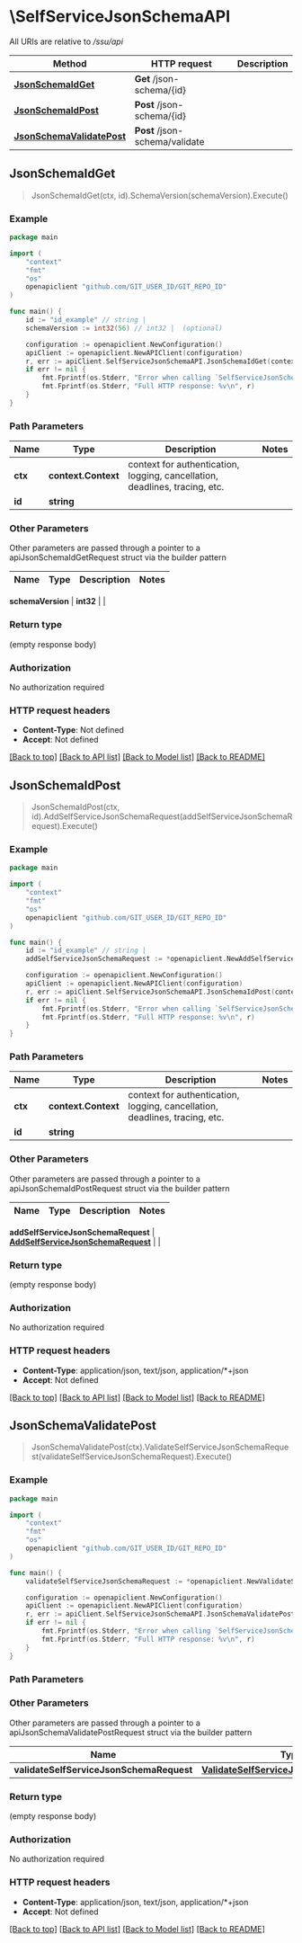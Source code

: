# \SelfServiceJsonSchemaAPI

All URIs are relative to */ssu/api*

Method | HTTP request | Description
------------- | ------------- | -------------
[**JsonSchemaIdGet**](SelfServiceJsonSchemaAPI.md#JsonSchemaIdGet) | **Get** /json-schema/{id} | 
[**JsonSchemaIdPost**](SelfServiceJsonSchemaAPI.md#JsonSchemaIdPost) | **Post** /json-schema/{id} | 
[**JsonSchemaValidatePost**](SelfServiceJsonSchemaAPI.md#JsonSchemaValidatePost) | **Post** /json-schema/validate | 



## JsonSchemaIdGet

> JsonSchemaIdGet(ctx, id).SchemaVersion(schemaVersion).Execute()



### Example

```go
package main

import (
	"context"
	"fmt"
	"os"
	openapiclient "github.com/GIT_USER_ID/GIT_REPO_ID"
)

func main() {
	id := "id_example" // string | 
	schemaVersion := int32(56) // int32 |  (optional)

	configuration := openapiclient.NewConfiguration()
	apiClient := openapiclient.NewAPIClient(configuration)
	r, err := apiClient.SelfServiceJsonSchemaAPI.JsonSchemaIdGet(context.Background(), id).SchemaVersion(schemaVersion).Execute()
	if err != nil {
		fmt.Fprintf(os.Stderr, "Error when calling `SelfServiceJsonSchemaAPI.JsonSchemaIdGet``: %v\n", err)
		fmt.Fprintf(os.Stderr, "Full HTTP response: %v\n", r)
	}
}
```

### Path Parameters


Name | Type | Description  | Notes
------------- | ------------- | ------------- | -------------
**ctx** | **context.Context** | context for authentication, logging, cancellation, deadlines, tracing, etc.
**id** | **string** |  | 

### Other Parameters

Other parameters are passed through a pointer to a apiJsonSchemaIdGetRequest struct via the builder pattern


Name | Type | Description  | Notes
------------- | ------------- | ------------- | -------------

 **schemaVersion** | **int32** |  | 

### Return type

 (empty response body)

### Authorization

No authorization required

### HTTP request headers

- **Content-Type**: Not defined
- **Accept**: Not defined

[[Back to top]](#) [[Back to API list]](../README.md#documentation-for-api-endpoints)
[[Back to Model list]](../README.md#documentation-for-models)
[[Back to README]](../README.md)


## JsonSchemaIdPost

> JsonSchemaIdPost(ctx, id).AddSelfServiceJsonSchemaRequest(addSelfServiceJsonSchemaRequest).Execute()



### Example

```go
package main

import (
	"context"
	"fmt"
	"os"
	openapiclient "github.com/GIT_USER_ID/GIT_REPO_ID"
)

func main() {
	id := "id_example" // string | 
	addSelfServiceJsonSchemaRequest := *openapiclient.NewAddSelfServiceJsonSchemaRequest(map[string]JsonNode{"key": *openapiclient.NewJsonNode()}) // AddSelfServiceJsonSchemaRequest |  (optional)

	configuration := openapiclient.NewConfiguration()
	apiClient := openapiclient.NewAPIClient(configuration)
	r, err := apiClient.SelfServiceJsonSchemaAPI.JsonSchemaIdPost(context.Background(), id).AddSelfServiceJsonSchemaRequest(addSelfServiceJsonSchemaRequest).Execute()
	if err != nil {
		fmt.Fprintf(os.Stderr, "Error when calling `SelfServiceJsonSchemaAPI.JsonSchemaIdPost``: %v\n", err)
		fmt.Fprintf(os.Stderr, "Full HTTP response: %v\n", r)
	}
}
```

### Path Parameters


Name | Type | Description  | Notes
------------- | ------------- | ------------- | -------------
**ctx** | **context.Context** | context for authentication, logging, cancellation, deadlines, tracing, etc.
**id** | **string** |  | 

### Other Parameters

Other parameters are passed through a pointer to a apiJsonSchemaIdPostRequest struct via the builder pattern


Name | Type | Description  | Notes
------------- | ------------- | ------------- | -------------

 **addSelfServiceJsonSchemaRequest** | [**AddSelfServiceJsonSchemaRequest**](AddSelfServiceJsonSchemaRequest.md) |  | 

### Return type

 (empty response body)

### Authorization

No authorization required

### HTTP request headers

- **Content-Type**: application/json, text/json, application/*+json
- **Accept**: Not defined

[[Back to top]](#) [[Back to API list]](../README.md#documentation-for-api-endpoints)
[[Back to Model list]](../README.md#documentation-for-models)
[[Back to README]](../README.md)


## JsonSchemaValidatePost

> JsonSchemaValidatePost(ctx).ValidateSelfServiceJsonSchemaRequest(validateSelfServiceJsonSchemaRequest).Execute()



### Example

```go
package main

import (
	"context"
	"fmt"
	"os"
	openapiclient "github.com/GIT_USER_ID/GIT_REPO_ID"
)

func main() {
	validateSelfServiceJsonSchemaRequest := *openapiclient.NewValidateSelfServiceJsonSchemaRequest(map[string]JsonNode{"key": *openapiclient.NewJsonNode()}) // ValidateSelfServiceJsonSchemaRequest |  (optional)

	configuration := openapiclient.NewConfiguration()
	apiClient := openapiclient.NewAPIClient(configuration)
	r, err := apiClient.SelfServiceJsonSchemaAPI.JsonSchemaValidatePost(context.Background()).ValidateSelfServiceJsonSchemaRequest(validateSelfServiceJsonSchemaRequest).Execute()
	if err != nil {
		fmt.Fprintf(os.Stderr, "Error when calling `SelfServiceJsonSchemaAPI.JsonSchemaValidatePost``: %v\n", err)
		fmt.Fprintf(os.Stderr, "Full HTTP response: %v\n", r)
	}
}
```

### Path Parameters



### Other Parameters

Other parameters are passed through a pointer to a apiJsonSchemaValidatePostRequest struct via the builder pattern


Name | Type | Description  | Notes
------------- | ------------- | ------------- | -------------
 **validateSelfServiceJsonSchemaRequest** | [**ValidateSelfServiceJsonSchemaRequest**](ValidateSelfServiceJsonSchemaRequest.md) |  | 

### Return type

 (empty response body)

### Authorization

No authorization required

### HTTP request headers

- **Content-Type**: application/json, text/json, application/*+json
- **Accept**: Not defined

[[Back to top]](#) [[Back to API list]](../README.md#documentation-for-api-endpoints)
[[Back to Model list]](../README.md#documentation-for-models)
[[Back to README]](../README.md)

